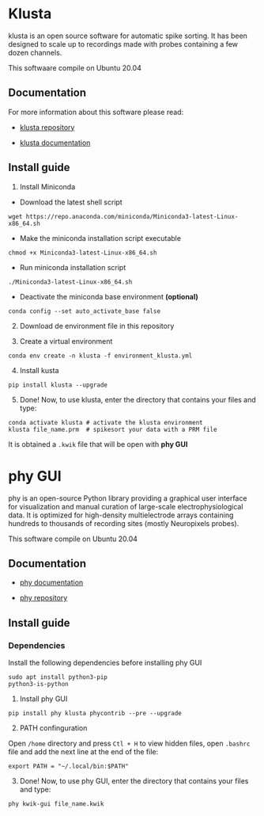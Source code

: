 # Klusta

klusta is an open source software for automatic spike sorting. It has been designed to scale up to recordings made with probes containing a few dozen channels.

This softwaare compile on Ubuntu 20.04

## Documentation 

For more information about this software please read: 

- [klusta repository](https://github.com/kwikteam/klusta)

- [klusta documentation](https://klusta.readthedocs.io/en/latest/)

## Install guide

 1. Install Miniconda 
    
  - Download the latest shell script
```
wget https://repo.anaconda.com/miniconda/Miniconda3-latest-Linux-x86_64.sh
```
  - Make the miniconda installation script executable
```
chmod +x Miniconda3-latest-Linux-x86_64.sh
```
  - Run miniconda installation script
```
./Miniconda3-latest-Linux-x86_64.sh
```
  - Deactivate the miniconda base environment **(optional)**
```
conda config --set auto_activate_base false
```
  2. Download de environment file in this repository

  3. Create a virtual environment

```
conda env create -n klusta -f environment_klusta.yml
```
  4. Install kusta 
```
pip install klusta --upgrade 
```
  5. Done! Now, to use klusta, enter the directory that contains your files and type:
```
conda activate klusta # activate the klusta environment
klusta file_name.prm  # spikesort your data with a PRM file
```
It is obtained a `.kwik` file that will be open with **phy GUI**

# phy GUI

phy is an open-source Python library providing a graphical user interface for visualization and manual curation of large-scale electrophysiological data. It is optimized for high-density multielectrode arrays containing hundreds to thousands of recording sites (mostly Neuropixels probes).

This software compile on Ubuntu 20.04

## Documentation

- [phy documentation](https://phy.readthedocs.io/en/latest/)

- [phy repository](https://github.com/cortex-lab/phy)

## Install guide

### Dependencies

Install the following dependencies before installing phy GUI

```
sudo apt install python3-pip
python3-is-python
```
  1. Install phy GUI
```
pip install phy klusta phycontrib --pre --upgrade
```
  2. PATH confinguration
  
Open `/home` directory and press `Ctl + H` to view hidden files, open `.bashrc` file and add the next line at the end of the file:
 ```
 export PATH = "~/.local/bin:$PATH"
 ```
  3. Done! Now, to use phy GUI, enter the directory that contains your files and type: 
```
phy kwik-gui file_name.kwik
```
  
